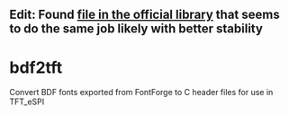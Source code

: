 ## Edit: Found [file in the official library](https://github.com/adafruit/Adafruit-GFX-Library/blob/master/fontconvert/bdf2adafruit.py) that seems to do the same job likely with better stability

# bdf2tft
Convert BDF fonts exported from FontForge to C header files for use in TFT_eSPI
